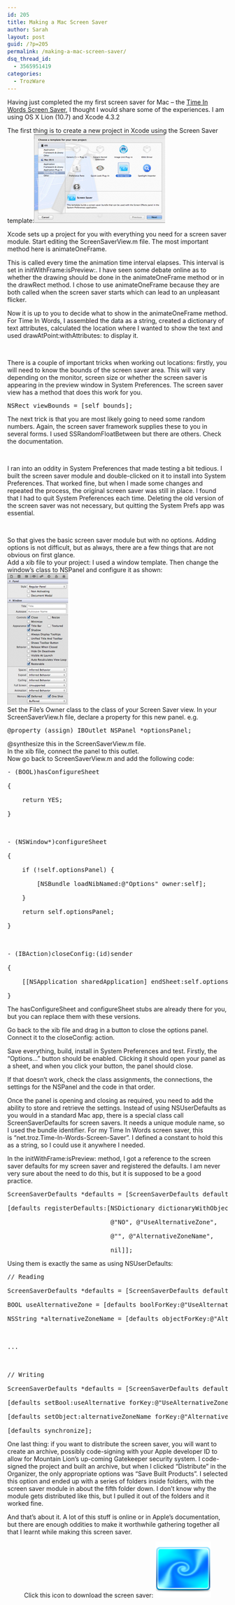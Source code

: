 ```yaml
---
id: 205
title: Making a Mac Screen Saver
author: Sarah
layout: post
guid: /?p=205
permalink: /making-a-mac-screen-saver/
dsq_thread_id:
  - 3565951419
categories:
  - TrozWare
---
```

Having just completed the my first screen saver for Mac &#8211; the [Time In Words Screen Saver][1], I thought I would share some of the experiences. I am using OS X Lion (10.7) and Xcode 4.3.2

The first thing is to create a new project in Xcode using the Screen Saver template:[<img class="aligncenter size-medium wp-image-206" title="Xcode Screen Saver Template" src="/wp-content/uploads/2012/05/ScreenSaverTemplate-300x203.png" alt="Xcode Screen Saver Template" width="300" height="203" />][2]

Xcode sets up a project for you with everything you need for a screen saver module. Start editing the ScreenSaverView.m file. The most important method here is animateOneFrame.

<div>
  <p>
    This is called every time the animation time interval elapses. This interval is set in initWithFrame:isPreview:. I have seen some debate online as to whether the drawing should be done in the animateOneFrame method or in the drawRect method. I chose to use animateOneFrame because they are both called when the screen saver starts which can lead to an unpleasant flicker.
  </p>
</div>

<div>
  Now it is up to you to decide what to show in the animateOneFrame method. For Time In Words, I assembled the data as a string, created a dictionary of text attributes, calculated the location where I wanted to show the text and used drawAtPoint:withAttributes: to display it.
</div>

&nbsp;

<div>
  There is a couple of important tricks when working out locations: firstly, you will need to know the bounds of the screen saver area. This will vary depending on the monitor, screen size or whether the screen saver is appearing in the preview window in System Preferences. The screen saver view has a method that does this work for you.
</div>

<pre class="toolbar:2 lang:default decode:true">NSRect viewBounds = [self bounds];</pre>

<div>
  The next trick is that you are most likely going to need some random numbers. Again, the screen saver framework supplies these to you in several forms. I used SSRandomFloatBetween but there are others. Check the documentation.
</div>

&nbsp;

<div>
  I ran into an oddity in System Preferences that made testing a bit tedious. I built the screen saver module and double-clicked on it to install into System Preferences. That worked fine, but when I made some changes and repeated the process, the original screen saver was still in place. I found that I had to quit System Preferences each time. Deleting the old version of the screen saver was not necessary, but quitting the System Prefs app was essential.
</div>

&nbsp;

<div>
  So that gives the basic screen saver module but with no options. Adding options is not difficult, but as always, there are a few things that are not obvious on first glance.
</div>

<div>
  Add a xib file to your project: I used a window template. Then change the window&#8217;s class to NSPanel and configure it as shown:
</div>

<div>
  <a href="/wp-content/uploads/2012/05/PanelSettings.png"><img class="aligncenter size-medium wp-image-208" title="NSPanel Settings" src="/wp-content/uploads/2012/05/PanelSettings-139x300.png" alt="NSPanel Settings" width="139" height="300" /></a>
</div>

<div>
  Set the File&#8217;s Owner class to the class of your Screen Saver view. In your ScreenSaverView.h file, declare a property for this new panel. e.g.
</div>

<div>
  <pre class="toolbar:2 lang:default decode:true ">@property (assign) IBOutlet NSPanel *optionsPanel;</pre>
  
  <div>
    @synthesize this in the ScreenSaverView.m file.<br /> In the xib file, connect the panel to this outlet.
  </div>
</div>

<div>
  Now go back to ScreenSaverView.m and add the following code:
</div>

<pre class="lang:default decode:true">- (BOOL)hasConfigureSheet

{

    return YES;

}



- (NSWindow*)configureSheet

{

    if (!self.optionsPanel) {

        [NSBundle loadNibNamed:@"Options" owner:self];

    }

    return self.optionsPanel;

}



- (IBAction)closeConfig:(id)sender

{

    [[NSApplication sharedApplication] endSheet:self.optionsPanel];

}</pre>

The hasConfigureSheet and configureSheet stubs are already there for you, but you can replace them with these versions.

Go back to the xib file and drag in a button to close the options panel. Connect it to the closeConfig: action.

Save everything, build, install in System Preferences and test. Firstly, the &#8220;Options&#8230;&#8221; button should be enabled. Clicking it should open your panel as a sheet, and when you click your button, the panel should close.

If that doesn&#8217;t work, check the class assignments, the connections, the settings for the NSPanel and the code in that order.

Once the panel is opening and closing as required, you need to add the ability to store and retrieve the settings. Instead of using NSUserDefaults as you would in a standard Mac app, there is a special class call ScreenSaverDefaults for screen savers. It needs a unique module name, so I used the bundle identifier. For my Time In Words screen saver, this is &#8220;net.troz.Time-In-Words-Screen-Saver&#8221;. I defined a constant to hold this as a string, so I could use it anywhere I needed.

In the initWithFrame:isPreview: method, I got a reference to the screen saver defaults for my screen saver and registered the defaults. I am never very sure about the need to do this, but it is supposed to be a good practice.

<pre class="lang:default decode:true">ScreenSaverDefaults *defaults = [ScreenSaverDefaults defaultsForModuleWithName:kModuleName];

[defaults registerDefaults:[NSDictionary dictionaryWithObjectsAndKeys:

                            @"NO", @"UseAlternativeZone",

                            @"", @"AlternativeZoneName",

                            nil]];</pre>

Using them is exactly the same as using NSUserDefaults:

<pre class="lang:default decode:true">// Reading

ScreenSaverDefaults *defaults = [ScreenSaverDefaults defaultsForModuleWithName:kModuleName];

BOOL useAlternativeZone = [defaults boolForKey:@"UseAlternativeZone"];

NSString *alternativeZoneName = [defaults objectForKey:@"AlternativeZoneName"];



...



// Writing

ScreenSaverDefaults *defaults = [ScreenSaverDefaults defaultsForModuleWithName:kModuleName];

[defaults setBool:useAlternative forKey:@"UseAlternativeZone"];

[defaults setObject:alternativeZoneName forKey:@"AlternativeZoneName"];

[defaults synchronize];</pre>

One last thing: if you want to distribute the screen saver, you will want to create an archive, possibly code-signing with your Apple developer ID to allow for Mountain Lion&#8217;s up-coming Gatekeeper security system. I code-signed the project and built an archive, but when I clicked &#8220;Distribute&#8221; in the Organizer, the only appropriate options was &#8220;Save Built Products&#8221;. I selected this option and ended up with a series of folders inside folders, with the screen saver module in about the fifth folder down. I don&#8217;t know why the module gets distributed like this, but I pulled it out of the folders and it worked fine.

And that&#8217;s about it. A lot of this stuff is online or in Apple&#8217;s documentation, but there are enough oddities to make it worthwhile gathering together all that I learnt while making this screen saver.

<p style="text-align: center;">
  Click this icon to download the screen saver: <a href="/screensaver/download-TiWscreenSaver.php"><img class="size-full wp-image-196 aligncenter" style="border-style: initial; border-color: initial; border-width: 0px;" title="Click to download Time In Words Screen Saver" src="/wp-content/uploads/2012/05/ScreenSaverIcon128.png" alt="Time In Words Screen Saver Download" width="128" height="128" /></a>
</p>

 [1]: /time-in-words-screen-saver-for-mac/ "Time In Words Screen Saver for Mac"
 [2]: /wp-content/uploads/2012/05/ScreenSaverTemplate.png